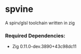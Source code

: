 # spvine

A spirv/glsl toolchain written in zig

### Required Dependencies:

- Zig 0.11.0-dev.3890+43c98dc11
